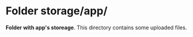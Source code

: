 # Folder storage/app/

**Folder with app's storeage**. This directory contains some uploaded files.
